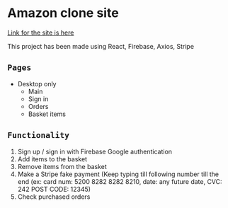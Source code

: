 # Amazon clone site

[Link for the site is here](https://ama-zon-clone-firebase-react.web.app/)

This project has been made using React, Firebase, Axios, Stripe


## `Pages`

* Desktop only
  * Main
  * Sign in
  * Orders
  * Basket items

## `Functionality`

1. Sign up / sign in with Firebase Google authentication
2. Add items to the basket
3. Remove items from the basket
4. Make a Stripe fake payment (Keep typing till following number till the end 
(ex: card num: 5200 8282 8282 8210, date: any future date, CVC: 242 POST CODE: 12345)
5. Check purchased orders
